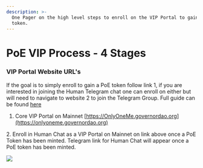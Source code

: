 ```yaml
---
description: >-
  One Pager on the high level steps to enroll on the VIP Portal to gain a PoE
  token.
---
```


# PoE VIP Process - 4 Stages

### VIP Portal Website URL's

If the goal is to simply enroll to gain a PoE token follow link 1, if you are interested in joining the Human Telegram chat one can enroll on either but will need to navigate to website 2 to join the Telegram Group. Full guide can be found [here ](https://docs.governordao.org/proof-of-existence-documentation/poe-portal-user-guide)

1. Core VIP Portal on Mainnet [https://OnlyOneMe.governordao.org](https://onlyoneme.governordao.org)

&#x20; 2\. Enroll in Human Chat as a VIP Portal on Mainnet on link above once a PoE Token has been minted. Telegram link for Human Chat will appear once a PoE token has been minted.

![](../.gitbook/assets/ProofOfExistence\_Flow.drawio.png)
